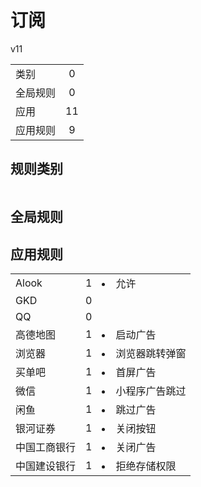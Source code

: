 # 订阅

v11

|||
| - |:-:|
|类别|0|
|全局规则|0|
|应用|11|
|应用规则|9|

## 规则类别

|||
| - |:-:|


## 全局规则



## 应用规则

||||
| - |:-:|-|
|Alook|1|<li>允许|
|GKD|0||
|QQ|0||
|高德地图|1|<li>启动广告|
|浏览器|1|<li>浏览器跳转弹窗|
|买单吧|1|<li>首屏广告|
|微信|1|<li>小程序广告跳过|
|闲鱼|1|<li>跳过广告|
|银河证券|1|<li>关闭按钮|
|中国工商银行|1|<li>关闭广告|
|中国建设银行|1|<li>拒绝存储权限|
